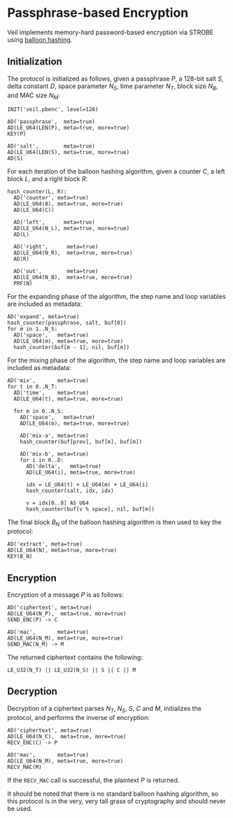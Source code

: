 # Passphrase-based Encryption

Veil implements memory-hard password-based encryption via STROBE using [balloon hashing][bh].

## Initialization

The protocol is initialized as follows, given a passphrase $P$, a 128-bit salt $S$, delta constant $D$, space parameter
$N_S$, time parameter $N_T$, block size $N_B$, and MAC size $N_M$:

```text
INIT('veil.pbenc', level=128)

AD('passphrase',  meta=true)
AD(LE_U64(LEN(P), meta=true, more=true)
KEY(P)

AD('salt',        meta=true)
AD(LE_U64(LEN(S), meta=true, more=true)
AD(S)
```

For each iteration of the balloon hashing algorithm, given a counter $C$, a left block $L$, and a right block $R$:

```text
hash_counter(L, R):
  AD('counter', meta=true)
  AD(LE_U64(8), meta=true, more=true)
  AD(LE_U64(C))
  
  AD('left',      meta=true)
  AD(LE_U64(N_L), meta=true, more=true)
  AD(L)
  
  AD('right',      meta=true)
  AD(LE_U64(N_R),  meta=true, more=true)
  AD(R)
  
  AD('out',        meta=true)
  AD(LE_U64(N_B),  meta=true, more=true)
  PRF(N)
```


For the expanding phase of the algorithm, the step name and loop variables are included as metadata:

```text
AD('expand', meta=true)
hash_counter(passphrase, salt, buf[0])
for m in 1..N_S: 
  AD('space',   meta=true)
  AD(LE_U64(m), meta=true, more=true)
  hash_counter(buf[m - 1], nil, buf[m])

```

For the mixing phase of the algorithm, the step name and loop variables are included as metadata:

```text
AD('mix',       meta=true)
for t in 0..N_T:
  AD('time',    meta=true)
  AD(LE_U64(t), meta=true, more=true)
  
  for m in 0..N_S: 
    AD('space',   meta=true)
    AD(LE_U64(m), meta=true, more=true)
    
    AD('mix-a', meta=true)
    hash_counter(buf[prev], buf[m], buf[m])
    
    AD('mix-b', meta=true)
    for i in 0..D:
      AD('delta',   meta=true)
      AD(LE_U64(i), meta=true, more=true)
     
      idx = LE_U64(t) + LE_U64(m) + LE_U64(i) 
      hash_counter(salt, idx, idx)
      
      v = idx[0..8] AS U64
      hash_counter(buf[v % space], nil, buf[m])
```


The final block $B_N$ of the balloon hashing algorithm is then used to key the protocol:

```text
AD('extract', meta=true)
AD(LE_U64(N), meta=true, more=true)
KEY(B_N)
```

## Encryption

Encryption of a message $P$ is as follows:

```text
AD('ciphertext', meta=true)
AD(LE_U64(N_P),  meta=true, more=true)
SEND_ENC(P) -> C

AD('mac',       meta=true)
AD(LE_U64(N_M), meta=true, more=true)
SEND_MAC(N_M) -> M
```

The returned ciphertext contains the following:

```text
LE_U32(N_T) || LE_U32(N_S) || S || C || M
```

## Decryption

Decryption of a ciphertext parses $N_T$, $N_S$, $S$, $C$ and $M$, initializes the protocol, and performs the inverse of
encryption:

```text
AD('ciphertext', meta=true)
AD(LE_U64(N_C),  meta=true, more=true)
RECV_ENC(C) -> P

AD('mac',       meta=true)
AD(LE_U64(N_M), meta=true, more=true)
RECV_MAC(M)
```

If the `RECV_MAC` call is successful, the plaintext $P$ is returned.

It should be noted that there is no standard balloon hashing algorithm, so this protocol is in the very, very tall grass
of cryptography and should never be used.


[bh]: https://eprint.iacr.org/2016/027.pdf